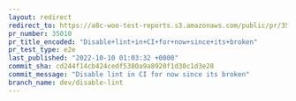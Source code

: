 ```yaml
---
layout: redirect
redirect_to: https://a8c-woo-test-reports.s3.amazonaws.com/public/pr/35010/e2e/index.html
pr_number: 35010
pr_title_encoded: "Disable+lint+in+CI+for+now+since+its+broken"
pr_test_type: e2e
last_published: "2022-10-10 01:03:32 +0000"
commit_sha: cd244f14cb424cedf5380a9a8920f1d30c1d3e28
commit_message: "Disable lint in CI for now since its broken"
branch_name: dev/disable-lint
---
```

